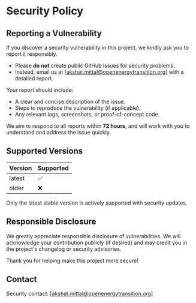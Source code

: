 # Security Policy

## Reporting a Vulnerability

If you discover a security vulnerability in this project, we kindly ask you to report it responsibly.

- Please **do not** create public GitHub issues for security problems.
- Instead, email us at [akshat.mittal@openenergytransition.org] with a detailed report.

Your report should include:

- A clear and concise description of the issue.
- Steps to reproduce the vulnerability (if applicable).
- Any relevant logs, screenshots, or proof-of-concept code.

We aim to respond to all reports within **72 hours**, and will work with you to understand and address the issue quickly.

## Supported Versions

| Version | Supported |
| ------- | --------- |
| latest  | ✅        |
| older   | ❌        |

Only the latest stable version is actively supported with security updates.

## Responsible Disclosure

We greatly appreciate responsible disclosure of vulnerabilities. We will acknowledge your contribution publicly (if desired) and may credit you in the project's changelog or security advisories.

Thank you for helping make this project more secure!

## Contact

Security contact: [akshat.mittal@openenergytransition.org]
